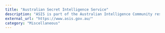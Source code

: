 ```yaml
---
title: "Australian Secret Intelligence Service"
description: "ASIS is part of the Australian Intelligence Community responsible for the collection of foreign intelligence, including both counter-intelligence and liaising with the intelligence agencies of other countries."
external_url: "https://www.asis.gov.au/"
category: "Miscellaneous"
---
```

